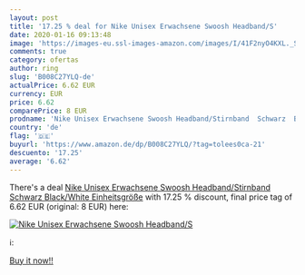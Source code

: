 ```yaml
---
layout: post
title: '17.25 % deal for Nike Unisex Erwachsene Swoosh Headband/S'
date: 2020-01-16 09:13:48
image: 'https://images-eu.ssl-images-amazon.com/images/I/41F2nyO4KXL._SL200_.jpg'
comments: true
category: ofertas
author: ring
slug: 'B008C27YLQ-de'
actualPrice: 6.62 EUR
currency: EUR
price: 6.62
comparePrice: 8 EUR
prodname: 'Nike Unisex Erwachsene Swoosh Headband/Stirnband  Schwarz  Black/White   Einheitsgröße'
country: 'de'
flag: '🇩🇪'
buyurl: 'https://www.amazon.de/dp/B008C27YLQ/?tag=tolees0ca-21'
descuento: '17.25'
average: '6.62'
---
```


There's a deal [Nike Unisex Erwachsene Swoosh Headband/Stirnband  Schwarz  Black/White   Einheitsgröße](https://www.amazon.de/dp/B008C27YLQ/?tag=tolees0ca-21)  with  17.25 % discount, final price tag of  6.62 EUR (original: 8 EUR) here:

[![Nike Unisex Erwachsene Swoosh Headband/S](https://images-eu.ssl-images-amazon.com/images/I/41F2nyO4KXL._SL200_.jpg)](https://www.amazon.de/dp/B008C27YLQ/?tag=tolees0ca-21)

ℹ️:


[Buy it now!!](https://www.amazon.de/dp/B008C27YLQ/?tag=tolees0ca-21)
